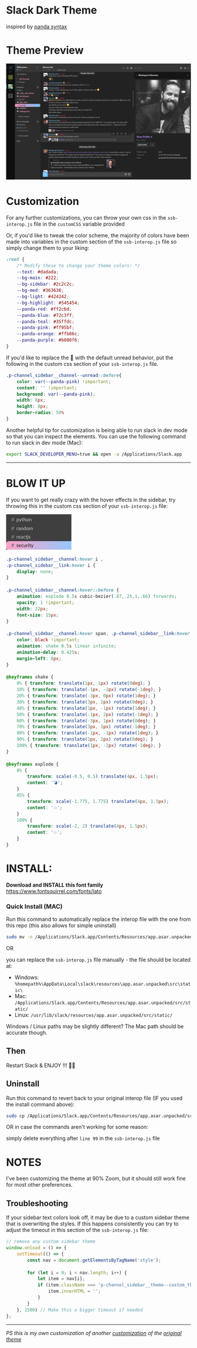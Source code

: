 # Slack Dark Theme
inspired by [panda syntax](https://github.com/PandaTheme)

# Theme Preview
<img alt="screen-shot preview" src="preview.png">

# Customization

For any further customizations, you can throw your own css in the `ssb-interop.js` file in the `customCSS` variable provided

Or, if you'd like to tweak the color scheme, the majority of colors have been made into variables in the custom section of the `ssb-interop.js` file so simply change them to your liking:

```css
:root {
    /* Modify these to change your theme colors: */
    --text: #dadada;
    --bg-main: #222;
    --bg-sidebar: #2c2c2c;
    --bg-med: #363636;
    --bg-light: #424242;
    --bg-highlight: #545454;
    --panda-red: #ff2c6d;
    --panda-blue: #72c3ff;
    --panda-teal: #35ffdc;
    --panda-pink: #ff95bf;
    --panda-orange: #ffb86c;
    --panda-purple: #b080f6;
}
```


If you'd like to replace the 👀 with the default unread behavior, put the following in the custom css section of your `ssb-interop.js` file.

```css
.p-channel_sidebar__channel--unread::before{
    color: var(--panda-pink) !important;
    content: '' !important;
    background: var(--panda-pink);
    width: 8px;
    height: 8px;
    border-radius: 50%
}
```

Another helpful tip for customization is being able to run slack in dev mode so that you can inspect the elements. You can use the following command to run slack in dev mode (Mac):

```sh
export SLACK_DEVELOPER_MENU=true && open -a /Applications/Slack.app
```

<hr>

# BLOW IT UP
If you want to get really crazy with the hover effects in the sidebar, try throwing this in the custom css section of your `ssb-interop.js` file:

<img alt="screen-shot preview xplode" src="xplode-preview.gif">


```css
.p-channel_sidebar__channel:hover i ,
.p-channel_sidebar__link:hover i {
    display: none;
}

.p-channel_sidebar__channel:hover::before {
    animation: explode 0.5s cubic-bezier(.87,.25,1,.66) forwards;
    opacity: 1 !important;
    width: 22px;
    font-size: 15px;
}

.p-channel_sidebar__channel:hover span, .p-channel_sidebar__link:hover span {
    color: black !important;
    animation: shake 0.5s linear infinite;
    animation-delay: 0.425s;
    margin-left: 0px;
}

@keyframes shake {
    0% { transform: translate(1px, 1px) rotate(0deg); }
    10% { transform: translate(-1px, -2px) rotate(-1deg); }
    20% { transform: translate(-3px, 0px) rotate(1deg); }
    30% { transform: translate(3px, 2px) rotate(0deg); }
    40% { transform: translate(1px, -1px) rotate(1deg); }
    50% { transform: translate(-1px, 2px) rotate(-1deg); }
    60% { transform: translate(-3px, 1px) rotate(0deg); }
    70% { transform: translate(3px, 1px) rotate(-1deg); }
    80% { transform: translate(-1px, -1px) rotate(1deg); }
    90% { transform: translate(1px, 2px) rotate(0deg); }
    100% { transform: translate(1px, -2px) rotate(-1deg); }
}

@keyframes explode {
    0% {
        transform: scale(-0.5, 0.5) translate(4px, 1.5px);
        content: '💣';
    }
    85% {
        transform: scale(-1.775, 1.775) translate(4px, 1.5px);
        content: '💥';
    }
    100% {
        transform: scale(-2, 2) translate(4px, 1.5px);
        content: '💥';
    }
}
```

# INSTALL:

**Download and INSTALL this font family**
https://www.fontsquirrel.com/fonts/lato


### Quick Install (MAC)
Run this command to automatically replace the interop file with the one from this repo (this also allows for simple uninstall)

```bash
sudo mv -n /Applications/Slack.app/Contents/Resources/app.asar.unpacked/src/static/ssb-interop.js{,.bak} && sudo curl -o /Applications/Slack.app/Contents/Resources/app.asar.unpacked/src/static/ssb-interop.js https://raw.githubusercontent.com/RPuffer/slack-dark-theme/master/ssb-interop.js
```
OR

you can replace the `ssb-interop.js` file manually - the file should be located at:

- Windows: `%homepath%\AppData\Local\slack\resources\app.asar.unpacked\src\static\`
- Mac: `/Applications/Slack.app/Contents/Resources/app.asar.unpacked/src/static/`
- Linux: `/usr/lib/slack/resources/app.asar.unpacked/src/static/`

Windows / Linux paths may be slightly different? The Mac path should be accurate though.

## Then

Restart Slack & ENJOY !!! 🙌🏻

## Uninstall

Run this command to revert back to your original interop file (IF you used the install command above):

```bash
sudo cp /Applications/Slack.app/Contents/Resources/app.asar.unpacked/src/static/ssb-interop.js{.bak,}
```

OR in case the commands aren't working for some reason:

simply delete everything after `line 99` in the `ssb-interop.js` file


# NOTES

I've been customizing the theme at 90% Zoom, but it should still work fine for most other preferences.

## Troubleshooting

If your sidebar text colors look off, it may be due to a custom sidebar theme that is overwriting the styles. If this happens consistently you can try to adjust the timeout in this section of the `ssb-interop.js` file:

```js
// remove any custom sidebar theme
window.onload = () => {
    setTimeout(() => {
        const nav = document.getElementsByTagName('style');

        for (let i = 0; i < nav.length; i++) {
            let item = nav[i];
            if (item.className === 'p-channel_sidebar__theme--custom_theme') {
                item.innerHTML = '';
            }
        }
    }, 1500) // Make this a bigger timeout if needed
};
```
---

_PS this is my own customization of another [customization](https://github.com/caiceA/slack-black-theme) of the [original theme](https://github.com/widget-/slack-black-theme)_